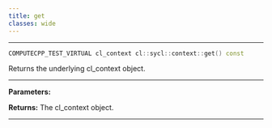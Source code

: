 ```yaml
---
title: get
classes: wide
---
```



---

```cpp
COMPUTECPP_TEST_VIRTUAL cl_context cl::sycl::context::get() const
```


Returns the underlying cl_context object. 


---
**Parameters:**

**Returns:** The cl_context object. 

---
